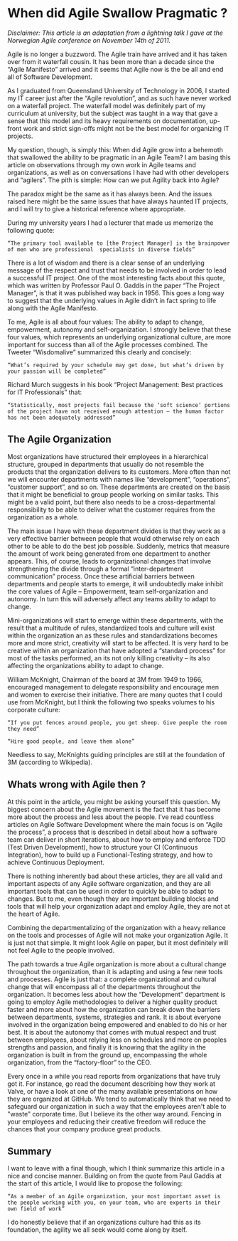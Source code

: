 When did Agile Swallow Pragmatic ?
==================================

_Disclaimer: This article is an adaptation from a lightning talk I gave at the Norwegian Agile conference on November 14th of 2011._

Agile is no longer a buzzword. The Agile train have arrived and it has taken over from it waterfall cousin. It has been more than a decade since the “Agile Manifesto” arrived and it seems that Agile now is the be all and end all of Software Development. 

As I graduated from Queensland University of Technology in 2006, I started my IT career just after the “Agile revolution”, and as such have never worked on a waterfall project. The waterfall model was definitely part of my curriculum at university, but the subject was taught in a way that gave a sense that this model and its heavy requirements on documentation, up-front work and strict sign-offs might not be the best model for organizing IT projects. 

My question, though, is simply this: When did Agile grow into a behemoth that swallowed the ability to be pragmatic in an Agile Team? I am basing this article on observations through my own work in Agile teams and organizations, as well as on conversations I have had with other developers and “agilers”. The pith is simple: How can we put Agility back into Agile? 

The paradox might be the same as it has always been. And the issues raised here might be the same issues that have always haunted IT projects, and I will try to give a historical reference where appropriate. 

During my university years I had a lecturer that made us memorize the following quote: 

	“The primary tool available to [the Project Manager] is the brainpower of men who are professional 	specialists in diverse fields”

There is a lot of wisdom and there is a clear sense of an underlying message of the respect and trust that needs to be involved in order to lead a successful IT project. One of the most interesting facts about this quote, which was written by Professor Paul O. Gaddis in the paper “The Project Manager”, is that it was published way back in 1956. This goes a long way to suggest that the underlying values in Agile didn’t in fact spring to life along with the Agile Manifesto. 

To me, Agile is all about four values: The ability to adapt to change, empowerment, autonomy and self-organization. I strongly believe that these four values, which represents an underlying organizational culture, are more important for success than all of the Agile processes combined. The Tweeter “Wisdomalive” summarized this clearly and concisely: 

	“What’s required by your schedule may get done, but what’s driven by your passion will be completed”

Richard Murch suggests in his book “Project Management: Best practices for IT Professionals” that: 

	“Statistically, most projects fail because the ‘soft science’ portions of the project have not received enough attention – the human factor has not been adequately addressed” 

The Agile Organization
----------------------

Most organizations have structured their employees in a hierarchical structure, grouped in departments that usually do not resemble the products that the organization delivers to its customers. More often than not we will encounter departments with names like “development”, “operations”, “customer support”, and so on. These departments are created on the basis that it might be beneficial to group people working on similar tasks. This might be a valid point, but there also needs to be a cross-departmental responsibility to be able to deliver what the customer requires from the organization as a whole. 

The main issue I have with these department divides is that they work as a very effective barrier between people that would otherwise rely on each other to be able to do the best job possible. Suddenly, metrics that measure the amount of work being generated from one department to another appears. This, of course, leads to organizational changes that involve strengthening the divide through a formal “inter-department communication” process. Once these artificial barriers between departments and people starts to emerge, it will undoubtedly make inhibit the core values of Agile – Empowerment, team self-organization and autonomy. In turn this will adversely affect any teams ability to adapt to change. 

Mini-organizations will start to emerge within these departments, with the result that a multitude of rules, standardized tools and culture will exist within the organization an as these rules and standardizations becomes more and more strict, creativity will start to be affected. It is very hard to be creative within an organization that have adopted a “standard process” for most of the tasks performed, an its not only killing creativity – its also affecting the organizations ability to adapt to change.  

William McKnight, Chairman of the board at 3M from 1949 to 1966, encouraged management to delegate responsibility and encourage men and women to exercise their initiative.  There are many quotes that I could use from McKnight, but I think the following two speaks volumes to his corporate culture: 

	“If you put fences around people, you get sheep. Give people the room they need”

	“Hire good people, and leave them alone”

Needless to say, McKnights guiding principles are still at the foundation of 3M (according to Wikipedia).

Whats wrong with Agile then ? 
-----------------------------

At this point in the article, you might be asking yourself this question. My biggest concern about the Agile movement is the fact that it has become more about the process and less about the people. I’ve read countless articles on Agile Software Development where the main focus is on “Agile the process”, a process that is described in detail about how a software team can deliver in short iterations, about how to employ and enforce TDD (Test Driven Development), how to structure your CI (Continuous Integration), how to build up a Functional-Testing strategy, and how to achieve Continuous Deployment. 

There is nothing inherently bad about these articles, they are all valid and important aspects of any Agile software organization, and they are all important tools that can be used in order to quickly be able to adapt to changes. But to me, even though they are important building blocks and tools that will help your organization adapt and employ Agile, they are not at the heart of Agile.  

Combining the departmentalizing of the organization with a heavy reliance on the tools and processes of Agile will not make your organization Agile. It is just not that simple. It might look Agile on paper, but it most definitely will not feel Agile to the people involved. 

The path towards a true Agile organization is more about a cultural change throughout the organization, than it is adapting and using a few new tools and processes. Agile is just that: a complete organizational and cultural change that will encompass all of the departments throughout the organization. It becomes less about how the “Development” department is going to employ Agile methodologies to deliver a higher quality product faster and more about how the organization can break down the barriers between departments, systems, strategies and rank. It is about everyone involved in the organization being empowered and enabled to do his or her best. It is about the autonomy that comes with mutual respect and trust between employees, about relying less on schedules and more on peoples strengths and passion, and finally it is knowing that the agility in the organization is built in from the ground up, encompassing the whole organization, from the “factory-floor” to the CEO. 

Every once in a while you read reports from organizations that have truly got it. For instance, go read the document describing how they work at Valve, or have a look at one of the many available presentations on how they are organized at GitHub. We tend to automatically think that we need to safeguard our organization in such a way that the employees aren't able to "waste" corporate time. But I believe its the other way around. Fencing in your employees and reducing their creative freedom will reduce the chances that your company produce great products. 

Summary
-------
I want to leave with a final though, which I think summarize this article in a nice and concise manner. Building on from the quote from Paul Gaddis at the start of this article, I would like to propose the following: 

	“As a member of an Agile organization, your most important asset is the people working with you, on your team, who are experts in their own field of work”

I do honestly believe that if an organizations culture had this as its foundation, the agility we all seek would come along by itself. 